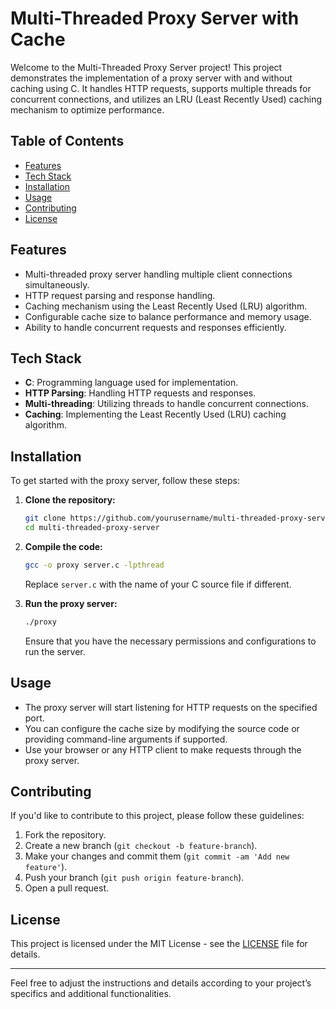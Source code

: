 # Multi-Threaded Proxy Server with Cache

Welcome to the Multi-Threaded Proxy Server project! This project demonstrates the implementation of a proxy server with and without caching using C. It handles HTTP requests, supports multiple threads for concurrent connections, and utilizes an LRU (Least Recently Used) caching mechanism to optimize performance.

## Table of Contents

- [Features](#features)
- [Tech Stack](#tech-stack)
- [Installation](#installation)
- [Usage](#usage)
- [Contributing](#contributing)
- [License](#license)

## Features

- Multi-threaded proxy server handling multiple client connections simultaneously.
- HTTP request parsing and response handling.
- Caching mechanism using the Least Recently Used (LRU) algorithm.
- Configurable cache size to balance performance and memory usage.
- Ability to handle concurrent requests and responses efficiently.

## Tech Stack

- **C**: Programming language used for implementation.
- **HTTP Parsing**: Handling HTTP requests and responses.
- **Multi-threading**: Utilizing threads to handle concurrent connections.
- **Caching**: Implementing the Least Recently Used (LRU) caching algorithm.

## Installation

To get started with the proxy server, follow these steps:

1. **Clone the repository:**

    ```bash
    git clone https://github.com/yourusername/multi-threaded-proxy-server.git
    cd multi-threaded-proxy-server
    ```

2. **Compile the code:**

    ```bash
    gcc -o proxy server.c -lpthread
    ```

    Replace `server.c` with the name of your C source file if different.

3. **Run the proxy server:**

    ```bash
    ./proxy
    ```

    Ensure that you have the necessary permissions and configurations to run the server.

## Usage

- The proxy server will start listening for HTTP requests on the specified port.
- You can configure the cache size by modifying the source code or providing command-line arguments if supported.
- Use your browser or any HTTP client to make requests through the proxy server.

## Contributing

If you'd like to contribute to this project, please follow these guidelines:

1. Fork the repository.
2. Create a new branch (`git checkout -b feature-branch`).
3. Make your changes and commit them (`git commit -am 'Add new feature'`).
4. Push your branch (`git push origin feature-branch`).
5. Open a pull request.

## License

This project is licensed under the MIT License - see the [LICENSE](LICENSE) file for details.

---

Feel free to adjust the instructions and details according to your project’s specifics and additional functionalities.
